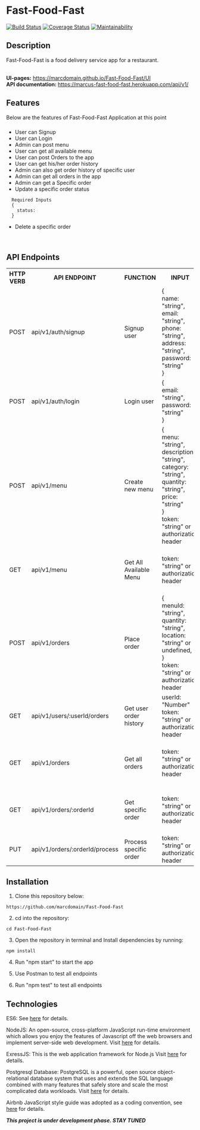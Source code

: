 # Fast-Food-Fast
[![Build Status](https://travis-ci.org/marcdomain/Fast-Food-Fast.svg?branch=develop)](https://travis-ci.org/marcdomain/Fast-Food-Fast) [![Coverage Status](https://coveralls.io/repos/github/marcdomain/Fast-Food-Fast/badge.svg?branch=develop)](https://coveralls.io/github/marcdomain/Fast-Food-Fast?branch=develop) [![Maintainability](https://api.codeclimate.com/v1/badges/2d74b6d3d4da8005455f/maintainability)](https://codeclimate.com/github/marcdomain/Fast-Food-Fast/maintainability)

## Description
Fast-Food-Fast​ is a food delivery service app for a restaurant.

<br/><b>UI-pages:</b> https://marcdomain.github.io/Fast-Food-Fast/UI
 <br/><b> API documentation: </b> https://marcus-fast-food-fast.herokuapp.com/api/v1/

## Features
Below are the features of Fast-Food-Fast Application at this point


###
- User can Signup <br>
- User can Login <br>
- Admin can post menu <br>
- User can get all available menu <br>
- User can post Orders to the app <br>
- User can get his/her order history<br/>
- Admin can also get order history of specific user <br>
- Admin can get all orders in the app <br>
- Admin can get a Specific order<br/>
- Update a specific order status
```
  Required Inputs
  {
    status:
  }
```
- Delete a specific order
<br/>

## API Endpoints

<table>

<tr><th>HTTP VERB</th><th>API ENDPOINT</th><th>FUNCTION</th><th>INPUT</th><th>OUTPUT</th></tr>

<tr>
<td>POST</td> <td>api/v1/auth/signup</td>  <td>Signup user</td>
<td>
{<br> name: "string",<br>email: "string",<br>phone: "string",<br> address: "string",<br>password: "string"<br>}
</td>
<td>
{<br> message: "string",<br>grabYourToken: "string"<br>}
</td>
</tr>

<tr>
<td>POST</td> <td>api/v1/auth/login</td>  <td>Login user</td>
<td>
{<br> email: "string",<br>password: "string"<br>}
</td>
<td>
{<br> message: "string",<br>grabYourToken: "string"<br>}
</td>
</tr>

<tr>
<td>POST</td> <td>api/v1/menu</td>  <td>Create new menu</td>
<td>
{<br> menu: "string",<br>description: "string",<br>category: "string",<br>quantity: "string",<br>price: "string"<br>}<br>token: "string" or authorization header
</td>
<td>{<br>message: "string"<br>menu: {object}<br>}</td>
</tr>

<tr>
<td>GET</td> <td>api/v1/menu</td>  <td>Get All Available Menu</td>
<td>token: "string" or authorization header</td>
<td>{<br>message: "string"<br>allMenu: {object}<br>}</td>
</tr>

<tr><td>POST</td> <td>api/v1/orders</td>  <td>Place order</td>
<td>{<br>menuId: "string",<br>quantity: "string",<br>location: "string" or undefined,<br>}<br>token: "string" or authorization header</td>
<td>{<br>message: "string"<br>}</td>
</tr>

<tr>
<td>GET</td> <td>api/v1/users/:userId/orders</td>  <td>Get user order history</td>
<td>userId: "Number"<br>token: "string" or authorization header</td>
<td>{<br>message: "string"<br>orderHistory: {object}<br>}</td>
</tr>

<tr>
<td>GET</td> <td>api/v1/orders</td>  <td>Get all orders</td>
<td>token: "string" or authorization header</td>
<td>{<br>message: "string"<br>allOrders: {object}<br>}</td>
</tr>

<tr>
<td>GET</td> <td>api/v1/orders/:orderId</td>  <td>Get specific order</td>
<td>token: "string" or authorization header</td>
<td>{<br>message: "string"<br>foundOrder: {object}<br>}</td>
</tr>

<tr>
<td>PUT</td> <td>api/v1/orders/:orderId/process</td>  <td>Process specific order</td>
<td>token: "string" or authorization header</td>
<td>{<br>message: "string"<br>}</td>
</tr>

</table>

## Installation
1. Clone this repository below:
```
https://github.com/marcdomain/Fast-Food-Fast
```
2. cd into the repository:
```
cd Fast-Food-Fast
```
3. Open the repository in terminal and Install dependencies by running:
```
npm install
```
4. Run "npm start" to start the app

5. Use Postman to test all endpoints

6. Run "npm test" to test all endpoints


## Technologies

ES6: See [here](https://en.wikipedia.org/wiki/ECMAScript) for details.

NodeJS: An open-source, cross-platform JavaScript run-time environment which allows you enjoy the features of Javascript off the web browsers and implement server-side web development. Visit [here](https://nodejs.org/en/) for details.

ExressJS: This is the web application framework for Node.js Visit [here](https://expressjs.com) for details.

Postgresql Database: PostgreSQL is a powerful, open source object-relational database system that uses and extends the SQL language combined with many features that safely store and scale the most complicated data workloads. Visit [here](https://www.postgresql.org/docs) for details.

Airbnb JavaScript style guide was adopted as a coding convention, see [here](https://github.com/airbnb/javascript) for details.


**_This project is under development phase. STAY TUNED_**
